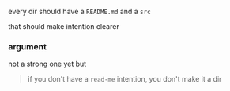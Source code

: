 every dir should have a `README.md` and a `src`

that should make intention clearer

### argument

not a strong one yet but

> if you don't have a `read-me` intention, you don't make it a dir

